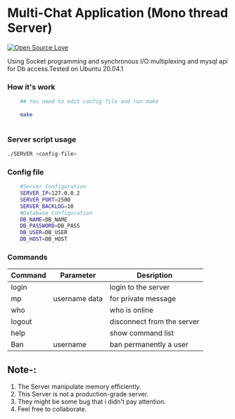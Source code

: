 # Multi-Chat Application (Mono thread Server)
[![Open Source Love](https://img.shields.io/badge/Open%20Source-%E2%9D%A4-red.svg)](https://github.com/Fr3eX/MultiChatApp)


Using Socket programming and synchronous I/O multiplexing and mysql api for Db access.Tested on Ubuntu 20.04.1

### How it's work 
```bash
	## You need to edit config file and run make
	
	make
	
```
### Server script usage 
```bash
./SERVER <config-file>
```
### Config file 
```bash
	#Server Configuration
	SERVER_IP=127.0.0.2
	SERVER_PORT=2500
	SERVER_BACKLOG=10
	#Database Configuration
	DB_NAME=DB_NAME
	DB_PASSWORD=DB_PASS
	DB_USER=DB_USER
	DB_HOST=DB_HOST
```
### Commands


| Command       | Parameter             | Desription                          |
| ------------- | --------------------- | ----------------------------------- |
| login         |                       | login to the server                 |
| mp            |  username data        | for private message                 |
| who           |                       | who is online                       |
| logout        |                       | disconnect from the server          |
| help          |                       | show command list                   |
| Ban           |    username           | ban permanently a user              |


## Note-: 
1. The Server manipulate memory efficiently.
2. This Server is not a production-grade server.
3. They might be some bug that i didn't pay attention.
4. Feel free to collaborate.
